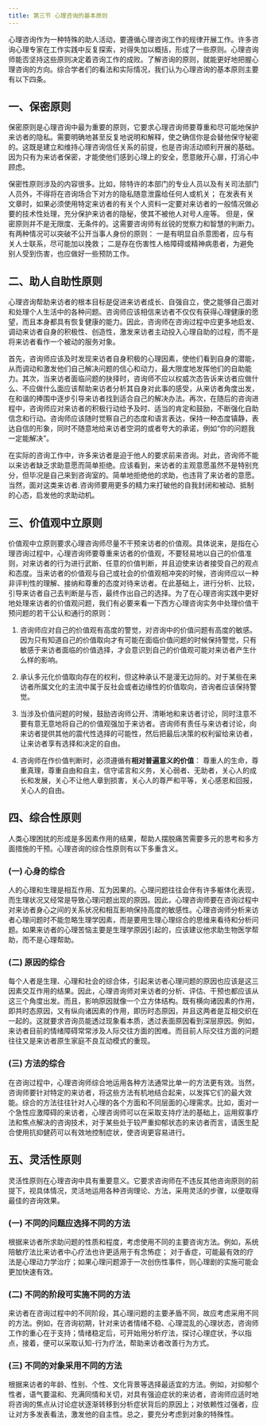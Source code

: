 ```yaml
---
title: 第三节 心理咨询的基本原则
---
```


心理咨询作为一种特殊的助人活动，要遵循心理咨询工作的规律开展工作。许多咨询心理专家在工作实践中反复探索，对得失加以概括，形成了一些原则。心理咨询师能否坚持这些原则决定着咨询工作的成败。了解咨询的原则，就能更好地把握心理咨询的方向。综合学者们的看法和实际情况，我们认为心理咨询的基本原则主要有以下四条。

## 一、保密原则

保密原则是心理咨询中最为重要的原则，它要求心理咨询师要尊重和尽可能地保护来访者的隐私。需要明确地甚至反复地说明和解释，使之确信你是会替他保守秘密的。这既是建立和维持心理咨询信任关系的前提，也是咨询活动顺利开展的基础。因为只有为来访者保密，才能使他们感到心理上的安全，愿意敞开心扉，打消心中顾虑。

保密性原则涉及的内容很多。比如，除特许的本部门的专业人员以及有关司法部门人员外，不得将在咨询场合下对方的隐私随意泄露给任何人或机关； 在发表有关文章时，如果必须使用特定来访者的有关个人资料一定要对来访者的一般情况做必要的技术性处理，充分保护来访者的隐秘，使其不被他人对号人座等。 但是，保密原则并不是无限度、无条件的。这需要咨询师有丝锐的觉察力和智慧的判断力。有两种情况可以突破不公开当事人身份的原则： 一是有明显自杀意图者，应与有关人士联系，尽可能加以挽救； 二是存在伤害性人格障碍或精神病患者，为避免别人受到伤害，也应做好一些预防工作。

## 二、助人自助性原则

心理咨询帮助来访者的根本目标是促进来访者成长、自强自立，使之能够自己面对和处理个人生活中的各种问题。咨询师应该相信来访者不仅仅有获得心理健康的愿望，而且本身都具有恢复健康的能力。因此，咨询师在咨询过程中应更多地启发、调动来访者自身的积极性、创造性，激发来访者主动投入心理自助的过程，而不是将来访者看作一个被动的服务对象。

首先，咨询师应该及时发现来访者自身积极的心理因素，使他们看到自身的潜能，从而调动和激发他们自己解决问题的信心和动力，最大限度地发挥他们的自助能力。其次，当来访者面临问题的抉择时，咨询师不应以权威次态告诉来访者应做什么、不应做什么面应该帮助来访者分析其自身对此事的感受，从来访者角度出发，在和谐的捧围中逐步引导来访者找到适合自己的解决办法。再次，在随后的咨询进程中，咨询师应对来访者的积极行动给予及时、适当的肯定和鼓励，不断强化自助信念和行动。咨询师应该随时觉察自己的态度和语言表达，保持一种态度镇静，表达自信的形象，同时不随意地给来访者空洞的或者夸大的承诺，例如“你的问题我一定能解决”。

在实际的咨询工作中，许多来访者是迫于他人的要求前来咨询。对此，咨询师不能以来访者缺乏求助意愿而简单拒绝。应该看到，来访者的主观意愿虽然不是特别充分，但毕况是自己来到咨询室的。简单地拒绝他的求助，也违背了来访者的意愿。当然，面对这类来访者.咨询师要用更多的精力来打破他的自我封闭和被动、抵制的心态，启发他的求助动机。

## 三、价值观中立原则

价值观中立原则要求心理咨询师尽量不干预来访者的价值观。具体说来，是指在心理咨询过程中，心理咨询师要尊重来访者的价值观，不要轻易地以自己的价值准则，对来访者的行为进行武断、任意的价值判断，并且迫使来访者接受自己的观点和态度。当来访者的价值观与自己或社会的价值观相冲突的时候，咨询师应以一种非评判性的理解、接纳和尊重的态度对待来访者。在此基础上，进行分析、比较，引导来访者自己去判断是与否，最终作出自己的选择。为了在心理咨询实践中更好地处理来访者的价值观问题，我们有必要来看一下西方心理咨询实务中处理价值干预问题的若干公认和通行的原则：

1. 咨询师应对自己的价值观有高度的警觉，对咨询中的价值问题有高度的敏感。因为只有知道自己的价值取向才有可能在面临价值问题的时候保持警觉，只有敏感于来访者面临的价值选择，才会意识到自己的价值观可能对来访者产生什么样的影响。

2. 承认多元化价值取向存在的权利，但这种承认不是漫无边际的。对于某些在来访者所属文化的主流中属于反社会或者边缘性的价值取向，咨询者应该保持警觉。

3. 当涉及价值问题的时候，鼓励咨询师公开、清晰地和来访者讨论，同时注意不要有意无意地将自己的价值观强加于来访者。咨询师有责任与来访者讨论，向来访者提供其他的震代性选择的可能性，然后把最后决策的权利留给来访者，让来访者享有选择和决定的自由。

4. 咨询师在作价值判断时，必须遵循有**相对普遍意义的价值**： 尊重人的生命，尊重真理，尊重自由和自主，信守诺言和义务，关心弱者、无助者，关心人的成长和发展，关心不让他人章到损害，关心人的尊严和平等，关心感恩和回报，关心人的自由。

## 四、综合性原则

人类心理困扰的形成是多因素作用的结果，帮助人摆脱痛苦需要多元的思考和多方面措施的干预。心理咨询的综合性原则有以下多重含义。

### (一) 心身的综合

人的心理和生理是相互作用、互为因果的。心理问题往往会伴有许多躯体化表现，而生理状况又经常是导致心理问题出现的原因。因此，心理咨询师要在咨询过程中对来访者身心之间的关系状况和相互影响保持高度的敏感性。心理咨询师分析来访者心理问题时不能忽略生理学因素，而是要用生理心理综合的思维来看待和分析问题。如果来访者的心理苦恼主要是生理学原因引起的，应该建议他求助生物医学帮助，而不是心理帮助。

### (二) 原因的综合

每个人者是生理、心理和社会的综合体，引起来访者心理问题的原因也应该是这三因素交互作用的结果。因此，心理咨询师对来访者的分析、评估、干预也都应该从这三个角度出发。而且，影响原因就像一个立方体结构。既有横向诸因素的作用，即共时态原因，又有纵向诸因素的作用，即历时态原因，并且这两者是互相交织在一起的。这就要求咨询员能透过现象看本质，透过表面原因看到深层原因。例如，来访者目前的情绪障碍常常涉及人际交往方面的困难。而目前人际交往方面的问题往往又是来访者原生家庭不良互动模式的重现。

### (三) 方法的综合

在咨询过程中，心理咨询师综合地运用各种方法通常比单一的方法更有效。当然，咨询师要针对特定的来访者，将这些方法有机地结合起来，以发挥它们的最大效能。综合的方法往往针对人心理的各个方面和不同层面的心理需求。比如，面对一个急性应激障碍的来访者，心理咨询师可以在采取支持疗法的基础上，运用叙事疗法和焦点解决的咨询技术，对于某些处于较严重抑郁状态的来访者而言，请医生配合使用抗抑健药可以有效地控制症状，使咨询更容易进行。

## 五、灵活性原则

灵活性原则在心理咨询中具有重要意义。它要求咨询师在不违反其他咨询原则的前提下，视具体情况，灵活地运用各种咨询理论、方法，采用灵活的步骤，以便取得最佳的咨询效果。

### (一) 不同的问题应选择不同的方法

根据来访者所求助问题的性质和程度，考虑使用不同的主要咨询方法。例如，系统陪敏疗法比来访者中心疗法也许更适用于有念怖症； 对于香症，可能最有效的疗法是心理动力学治疗；如果心理问题源于一次创伤性事件，则心理剧的实施可能会更加快速有效。

### (二) 不同的阶段可实施不同的方法

来访者在咨询过程中的不同阶段，其心理问题的主要矛盾不同，故应考虑采用不同的方法。例如，在咨询初期，针对来访者情绪不稳、心理混乱的心理状态，咨询师工作的重心在于支持；情绪稳定后，可开始用分析疗法，探讨心理症状，予以指点，接着，便可以采取认知-行为疗法，帮助来访者改善行为方式。

### (三) 不同的对象采用不同的方法

根据来访者的年龄、性别、个性、文化背景等选择最适宜的方法。例如，对抑郁个性者，语气要温和、充满同情和关切，对具有强迫症状的来访者，咨询师应适时地将咨询的焦点从讨论症状逐渐转移到分析症状背后的原因上；对依赖性过强者，应让对方多发表看法，激发他的自主性。总之，要充分考虑到对象的特殊性。